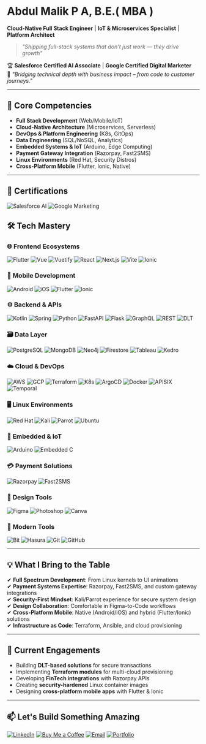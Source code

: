 # Abdul Malik P A, B.E.( MBA )
**Cloud-Native Full Stack Engineer** | **IoT & Microservices Specialist** | **Platform Architect**
> *"Shipping full-stack systems that don’t just work — they drive growth"*

🏆 **Salesforce Certified AI Associate** | **Google Certified Digital Marketer**  
🚀 *"Bridging technical depth with business impact – from code to customer journeys."*

---

## 🧠 Core Competencies

- **Full Stack Development** (Web/Mobile/IoT)
- **Cloud-Native Architecture** (Microservices, Serverless)
- **DevOps & Platform Engineering** (K8s, GitOps)
- **Data Engineering** (SQL/NoSQL, Analytics)
- **Embedded Systems & IoT** (Arduino, Edge Computing)
- **Payment Gateway Integration** (Razorpay, Fast2SMS)
- **Linux Environments** (Red Hat, Security Distros)
- **Cross-Platform Mobile** (Flutter, Ionic, Native)

---

## 🏅 Certifications

![Salesforce AI](https://img.shields.io/badge/Salesforce_AI_Associate-00A1E0?logo=salesforce&logoColor=white)
![Google Marketing](https://img.shields.io/badge/Google_Digital_Marketer-4285F4?logo=google&logoColor=white)

## 🛠️ Tech Mastery

### 🌐 **Frontend Ecosystems**
![Flutter](https://img.shields.io/badge/Flutter-02569B?logo=flutter)
![Vue](https://img.shields.io/badge/Vue.js-4FC08D?logo=vue.js&logoColor=white)
![Vuetify](https://img.shields.io/badge/Vuetify-1867C0?logo=vuetify)
![React](https://img.shields.io/badge/React-61DAFB?logo=react&logoColor=white)
![Next.js](https://img.shields.io/badge/Next.js-000000?logo=next.js)
![Vite](https://img.shields.io/badge/Vite-646CFF?logo=vite&logoColor=white)
![Ionic](https://img.shields.io/badge/Ionic-3880FF?logo=ionic&logoColor=white)

### 📱 **Mobile Development**
![Android](https://img.shields.io/badge/Android-3DDC84?logo=android&logoColor=white)
![iOS](https://img.shields.io/badge/iOS-000000?logo=ios)
![Flutter](https://img.shields.io/badge/Flutter-02569B?logo=flutter)
![Ionic](https://img.shields.io/badge/Ionic-3880FF?logo=ionic&logoColor=white)

### ⚙️ **Backend & APIs**
![Kotlin](https://img.shields.io/badge/Kotlin-7F52FF?logo=kotlin&logoColor=white)
![Spring](https://img.shields.io/badge/Spring-6DB33F?logo=spring&logoColor=white)
![Python](https://img.shields.io/badge/Python-3776AB?logo=python&logoColor=white)
![FastAPI](https://img.shields.io/badge/FastAPI-009688?logo=fastapi&logoColor=white)
![Flask](https://img.shields.io/badge/Flask-000000?logo=flask&logoColor=white)
![GraphQL](https://img.shields.io/badge/GraphQL-E10098?logo=graphql)
![REST](https://img.shields.io/badge/REST_API-FF6C37?logo=postman&logoColor=white)
![DLT](https://img.shields.io/badge/DLT-000000?logo=data:image/svg+xml;base64,...)

### 🗃️ **Data Layer**
![PostgreSQL](https://img.shields.io/badge/PostgreSQL-4169E1?logo=postgresql&logoColor=white)
![MongoDB](https://img.shields.io/badge/MongoDB-47A248?logo=mongodb&logoColor=white)
![Neo4j](https://img.shields.io/badge/Neo4j-008CC1?logo=neo4j&logoColor=white)
![Firestore](https://img.shields.io/badge/Firestore-FFCA28?logo=firebase)
![Tableau](https://img.shields.io/badge/Tableau-E97627?logo=tableau&logoColor=white)
![Kedro](https://img.shields.io/badge/Kedro-000000?logo=python)

### ☁️ **Cloud & DevOps**
![AWS](https://img.shields.io/badge/AWS-FF9900?logo=amazon-aws)
![GCP](https://img.shields.io/badge/GCP-4285F4?logo=google-cloud&logoColor=white)
![Terraform](https://img.shields.io/badge/Terraform-7B42BC?logo=terraform&logoColor=white)
![K8s](https://img.shields.io/badge/Kubernetes-326CE5?logo=kubernetes&logoColor=white)
![ArgoCD](https://img.shields.io/badge/ArgoCD-EF7B4D?logo=argo&logoColor=white)
![Docker](https://img.shields.io/badge/Docker-2496ED?logo=docker&logoColor=white)
![APISIX](https://img.shields.io/badge/APISIX-000000?logo=nginx)
![Temporal](https://img.shields.io/badge/Temporal-000000?logo=data:image/svg+xml;base64,...)

### 🖥️ **Linux Environments**
![Red Hat](https://img.shields.io/badge/Red_Hat-EE0000?logo=red-hat)
![Kali](https://img.shields.io/badge/Kali_Linux-557C94?logo=kali-linux&logoColor=white)
![Parrot](https://img.shields.io/badge/Parrot_Security-000000?logo=parrot-security)
![Ubuntu](https://img.shields.io/badge/Ubuntu-E95420?logo=ubuntu&logoColor=white)

### 🔌 **Embedded & IoT**
![Arduino](https://img.shields.io/badge/Arduino-00979D?logo=arduino)
![Embedded C](https://img.shields.io/badge/Embedded_C-00599C?logo=c)

### 💳 **Payment Solutions**
![Razorpay](https://img.shields.io/badge/Razorpay-0C2451?logo=razorpay)
![Fast2SMS](https://img.shields.io/badge/Fast2SMS-FF6B00?logo=data:image/svg+xml;base64,...)

### 🎨 **Design Tools**
![Figma](https://img.shields.io/badge/Figma-F24E1E?logo=figma&logoColor=white)
![Photoshop](https://img.shields.io/badge/Photoshop-31A8FF?logo=adobe-photoshop)
![Canva](https://img.shields.io/badge/Canva-00C4CC?logo=canva&logoColor=white)

### 🧩 **Modern Tools**
![Bit](https://img.shields.io/badge/Bit-73398D?logo=bit)
![Hasura](https://img.shields.io/badge/Hasura-1EB4D4?logo=hasura&logoColor=white)
![Git](https://img.shields.io/badge/Git-F05032?logo=git&logoColor=white)
![GitHub](https://img.shields.io/badge/GitHub-181717?logo=github)

---

## 💡 What I Bring to the Table

✔ **Full Spectrum Development**: From Linux kernels to UI animations  
✔ **Payment Systems Expertise**: Razorpay, Fast2SMS, and custom gateway integrations  
✔ **Security-First Mindset**: Kali/Parrot experience for secure system design  
✔ **Design Collaboration**: Comfortable in Figma-to-Code workflows  
✔ **Cross-Platform Mobile**: Native (Android/iOS) and hybrid (Flutter/Ionic) solutions  
✔ **Infrastructure as Code**: Terraform, Ansible, and cloud provisioning  

---

## 🚀 Current Engagements

- Building **DLT-based solutions** for secure transactions  
- Implementing **Terraform modules** for multi-cloud provisioning  
- Developing **FinTech integrations** with Razorpay APIs  
- Creating **security-hardened** Linux container images  
- Designing **cross-platform mobile apps** with Flutter & Ionic  

---

## 📫 Let's Build Something Amazing

[![LinkedIn](https://img.shields.io/badge/Connect_on_LinkedIn-0A66C2?logo=linkedin&style=for-the-badge)](https://www.linkedin.com/in/p-a-abdul-malik)
[![Buy Me a Coffee](https://img.shields.io/badge/Support_My_Work-FFDD00?style=for-the-badge&logo=buy-me-a-coffee&logoColor=black)](https://buymeacoffee.com/abdulmalik0602)
[![Email](https://img.shields.io/badge/Contact_Me-D14836?logo=gmail&style=for-the-badge)](mailto:paabdulmalikwork@gmail.com)
[![Portfolio](https://img.shields.io/badge/View_Portfolio-000000?logo=vercel&style=for-the-badge)](https://paabdulmalik.netlify.app/)



